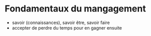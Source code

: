 # Fondamentaux du mangagement

- savoir (connaissances), savoir être, savoir faire
- accepter de perdre du temps pour en gagner ensuite
